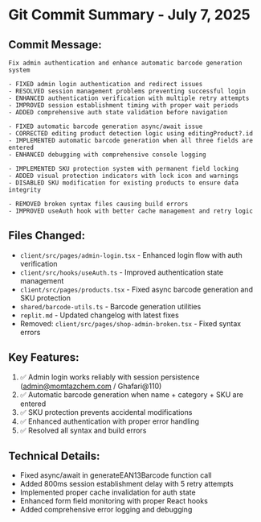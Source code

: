 # Git Commit Summary - July 7, 2025

## Commit Message:
```
Fix admin authentication and enhance automatic barcode generation system

- FIXED admin login authentication and redirect issues
- RESOLVED session management problems preventing successful login
- ENHANCED authentication verification with multiple retry attempts
- IMPROVED session establishment timing with proper wait periods
- ADDED comprehensive auth state validation before navigation

- FIXED automatic barcode generation async/await issue
- CORRECTED editing product detection logic using editingProduct?.id
- IMPLEMENTED automatic barcode generation when all three fields are entered
- ENHANCED debugging with comprehensive console logging

- IMPLEMENTED SKU protection system with permanent field locking
- ADDED visual protection indicators with lock icon and warnings
- DISABLED SKU modification for existing products to ensure data integrity

- REMOVED broken syntax files causing build errors
- IMPROVED useAuth hook with better cache management and retry logic
```

## Files Changed:
- `client/src/pages/admin-login.tsx` - Enhanced login flow with auth verification
- `client/src/hooks/useAuth.ts` - Improved authentication state management
- `client/src/pages/products.tsx` - Fixed async barcode generation and SKU protection
- `shared/barcode-utils.ts` - Barcode generation utilities
- `replit.md` - Updated changelog with latest fixes
- Removed: `client/src/pages/shop-admin-broken.tsx` - Fixed syntax errors

## Key Features:
1. ✅ Admin login works reliably with session persistence (admin@momtazchem.com / Ghafari@110)
2. ✅ Automatic barcode generation when name + category + SKU are entered
3. ✅ SKU protection prevents accidental modifications
4. ✅ Enhanced authentication with proper error handling
5. ✅ Resolved all syntax and build errors

## Technical Details:
- Fixed async/await in generateEAN13Barcode function call
- Added 800ms session establishment delay with 5 retry attempts
- Implemented proper cache invalidation for auth state
- Enhanced form field monitoring with proper React hooks
- Added comprehensive error logging and debugging